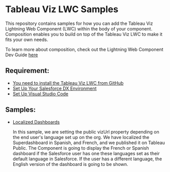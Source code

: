 # Tableau Viz LWC Samples

This repository contains samples for how you can add the Tableau Viz Lightning Web Component (LWC) within the body of your component. Composition enables you to build on top of the Tableau Viz LWC to make it fits your own needs.

To learn more about composition, check out the Lightning Web Component Dev Guide [here](https://developer.salesforce.com/docs/component-library/documentation/en/lwc/lwc.create_components_compose_intro)

## Requirement:

-   [You need to install the Tableau Viz LWC from GitHub](https://github.com/tableau/tableau-viz-lwc)
-   [Set Up Your Salesforce DX Environment](https://trailhead.salesforce.com/en/content/learn/projects/quick-start-lightning-web-components/set-up-salesforce-dx)
-   [Set Up Visual Studio Code](https://trailhead.salesforce.com/content/learn/projects/quick-start-lightning-web-components/set-up-visual-studio-code)

## Samples:

-   [Localized Dashboards](https://github.com/tableau/tableau-viz-lwc-samples/tree/dev/force-app/main/default/lwc/tableauvizlwcdemo)

    In this sample, we are setting the public vizUrl property depending on the end user's language set up on the org. We have localized the Superdashboard in Spanish, and French, and we published it on Tableau Public. The Component is going to display the French or Spanish dashboard if the Salesforce user has one these languages set as their default language in Salesforce. If the user has a different language, the English version of the dashboard is going to be shown.
